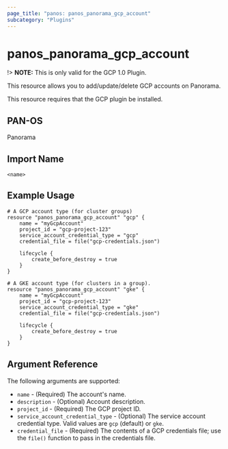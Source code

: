 ```yaml
---
page_title: "panos: panos_panorama_gcp_account"
subcategory: "Plugins"
---
```


# panos_panorama_gcp_account

!> **NOTE:**  This is only valid for the GCP 1.0 Plugin.

This resource allows you to add/update/delete GCP accounts on Panorama.

This resource requires that the GCP plugin be installed.


## PAN-OS

Panorama


## Import Name

```shell
<name>
```


## Example Usage

```hcl
# A GCP account type (for cluster groups)
resource "panos_panorama_gcp_account" "gcp" {
    name = "myGcpAccount"
    project_id = "gcp-project-123"
    service_account_credential_type = "gcp"
    credential_file = file("gcp-credentials.json")

    lifecycle {
        create_before_destroy = true
    }
}

# A GKE account type (for clusters in a group).
resource "panos_panorama_gcp_account" "gke" {
    name = "myGcpAccount"
    project_id = "gcp-project-123"
    service_account_credential_type = "gke"
    credential_file = file("gcp-credentials.json")

    lifecycle {
        create_before_destroy = true
    }
}
```

## Argument Reference

The following arguments are supported:

* `name` - (Required) The account's name.
* `description` - (Optional) Account description.
* `project_id` - (Required) The GCP project ID.
* `service_account_credential_type` - (Optional) The service account credential
  type.  Valid values are `gcp` (default) or `gke`.
* `credential_file` - (Required) The contents of a GCP credentials file; use the
  `file()` function to pass in the credentials file.
